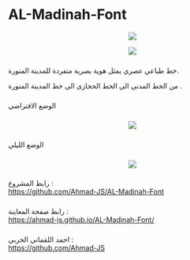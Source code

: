 # AL-Madinah-Font

<p align="center">
<img src="https://readme-typing-svg.herokuapp.com?size=33&color=41DCDC&lines=AL+Madinah+Font;%D8%AE%D8%B7+%D8%A7%D9%84%D9%85%D8%AF%D9%8A%D9%86%D8%A9+%D8%A7%D9%84%D9%85%D9%86%D9%88%D8%B1%D8%A9">
</p>

<p align="center">
<img src="https://readme-typing-svg.herokuapp.com?size=30&color=41DCDC&lines=خط+المدينة+المنورة;AL+Madinah+Font">
</p>


<!--  <p align="center">
  <img src="https://readme-typing-svg.herokuapp.com/?lines=Type+messages+everywhere!;Add+a+bio+to+your+profile!;Add+a+description+to+your+repo!;Make+your+readme+stand+out!&font=Fira%20Code&center=true&width=380&height=50">
</p>-->

###

خط طباعي عصري يمثل هوية بصرية متفردة للمدينة المنورة.

من الخط المدنى الى الخط الحجازى الى خط المدينة المنورة .

###
الوضع الافتراضي
###
<p align="center">
  <img src="https://user-images.githubusercontent.com/96401137/150039762-6d1c1d35-93a6-4ec1-924b-0d31a6823ae4.png">
</p>


###
الوضع الليلي
###
<p align="center">
  <img src="https://user-images.githubusercontent.com/96401137/150039782-def7566a-32ef-4b40-99c3-0c9561dbabc7.png">
</p>


###


رابط المشروع :   
https://github.com/Ahmad-JS/AL-Madinah-Font

###

رابط صفحة المعاينة  :    
https://ahmad-js.github.io/AL-Madinah-Font/

###

احمد اللقماني الحربي  :    
https://github.com/Ahmad-JS

###
